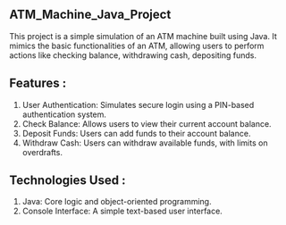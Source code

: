 ## ATM_Machine_Java_Project

This project is a simple simulation of an ATM machine built using Java. It mimics the basic functionalities of an ATM, allowing users to perform actions like checking balance, withdrawing cash, depositing funds.

## Features : 

1. User Authentication: Simulates secure login using a PIN-based authentication system.
2. Check Balance: Allows users to view their current account balance.
3. Deposit Funds: Users can add funds to their account balance.
4. Withdraw Cash: Users can withdraw available funds, with limits on overdrafts.


## Technologies Used : 

1. Java: Core logic and object-oriented programming.
2. Console Interface: A simple text-based user interface.
